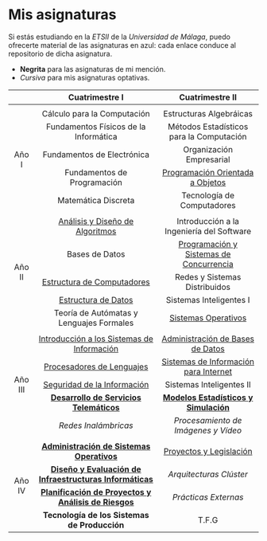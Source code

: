 # Mis asignaturas

Si estás estudiando en la _ETSII_ de la _Universidad de Málaga_, puedo ofrecerte material de las asignaturas en azul: cada enlace conduce al repositorio de dicha asignatura.
* **Negrita** para las asignaturas de mi mención.
* _Cursiva_ para mis asignaturas optativas.

<table align="center">
    <thead align="center">
        <tr>
            <th></th>
            <th>Cuatrimestre I</th>
            <th>Cuatrimestre II</th>
        </tr>
    </thead>
    <tbody align="center">
        <tr>
            <td colspan="4"></td>
        </tr>
        <tr>
            <td rowspan="5">Año I</td>
            <td>Cálculo para la Computación</td>
            <td>Estructuras Algebráicas</td>
        </tr>
        <tr>
            <td>Fundamentos Físicos de la Informática</td>
            <td>Métodos Estadísticos para la Computación</td>
        </tr>
        <tr>
            <td>Fundamentos de Electrónica</td>
            <td>Organización Empresarial</td>
        </tr>
        <tr>
            <td>Fundamentos de Programación</td>
            <td><a href="https://github.com/15Galan/asignatura-109" target="_blank" rel="noopener noreferrer">Programación Orientada a Objetos</a></td>
        </tr>
        <tr>
            <td>Matemática Discreta</td>
            <td>Tecnología de Computadores</td>
        </tr>
        <tr>
            <td colspan="4"></td>
        </tr>
        <tr>
            <td rowspan="5">Año II</td>
            <td><a href="https://github.com/15Galan/asignatura-201" target="_blank" rel="noopener noreferrer">Análisis y Diseño de Algoritmos</a></td>
            <td>Introducción a la Ingeniería del Software</td>
        </tr>
        <tr>
            <td>Bases de Datos</td>
            <td><a href="https://github.com/15Galan/asignatura-207" target="_blank" rel="noopener noreferrer">Programación y Sistemas de Concurrencia</a></td>
        </tr>
        <tr>
            <td><a href="https://github.com/15Galan/asignatura-203" target="_blank" rel="noopener noreferrer">Estructura de Computadores</a></td>
            <td>Redes y Sistemas Distribuidos</td>
        </tr>
        <tr>
            <td><a href="https://github.com/15Galan/asignatura-204" target="_blank" rel="noopener noreferrer">Estructura de Datos</a></td>
            <td>Sistemas Inteligentes I</td>
        </tr>
        <tr>
            <td>Teoría de Autómatas y Lenguajes Formales</td>
            <td><a href="https://github.com/15Galan/asignatura-210" target="_blank" rel="noopener noreferrer">Sistemas Operativos</a></td>
        </tr>
        <tr>
            <td colspan="4"></td>
        </tr>
        <tr>
            <td rowspan="5">Año III</td>
            <td><a href="https://github.com/15Galan/asignatura-301" target="_blank" rel="noopener noreferrer">Introducción a los Sistemas de Información</a></td>
            <td><a href="https://github.com/15Galan/asignatura-305" target="_blank" rel="noopener noreferrer">Administración de Bases de Datos</a></td>
        </tr>
        <tr>
            <td><a href="https://github.com/15Galan/asignatura-302" target="_blank" rel="noopener noreferrer">Procesadores de Lenguajes</a></td>
            <td><a href="https://github.com/15Galan/asignatura-306" target="_blank" rel="noopener noreferrer">Sistemas de Información para Internet</a></td>
        </tr>
        <tr>
            <td><a href="https://github.com/15Galan/asignatura-303" target="_blank" rel="noopener noreferrer">Seguridad de la Información</a></td>
            <td>Sistemas Inteligentes II</td>
        </tr>
        <tr>
            <td><b><a href="https://github.com/15Galan/mencion-330" target="_blank" rel="noopener noreferrer">Desarrollo de Servicios Telemáticos</a></b></td>
            <td><b><a href="https://github.com/15Galan/mencion-331" target="_blank" rel="noopener noreferrer">Modelos Estadísticos y Simulación</a></b></td>
        </tr>
        <tr>
            <td><i>Redes Inalámbricas</i></td>
            <td><i>Procesamiento de Imágenes y Vídeo</i></td>
        </tr>
        <tr>
            <td colspan="4"></td>
        </tr>
        <tr>
            <td rowspan="4">Año IV</td>
            <td><b><a href="https://github.com/15Galan/mencion-430" target="_blank" rel="noopener noreferrer">Administración de Sistemas Operativos</a></b></td>
            <td><a href="https://github.com/15Galan/asignatura-401" target="_blank" rel="noopener noreferrer">Proyectos y Legislación</a></td>
        </tr>
        <tr>
            <td><b><a href="https://github.com/15Galan/mencion-431" target="_blank" rel="noopener noreferrer">Diseño y Evaluación de Infraestructuras Informáticas</a></b></td>
            <td><i>Arquitecturas Clúster</i></td>
        </tr>
        <tr>
            <td><b><a href="https://github.com/15Galan/mencion-432" target="_blank" rel="noopener noreferrer">Planificación de Proyectos y Análisis de Riesgos</a></b></td>
            <td><i>Prácticas Externas</i></td>
        </tr>
        <tr>
            <td><b>Tecnología de los Sistemas de Producción</b></td>
            <td>T.F.G</td>
        </tr>
    </tbody>
</table>



